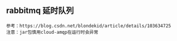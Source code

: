 ## rabbitmq 延时队列

````
参考：https://blog.csdn.net/blondekid/article/details/103634725
注意：jar包慎用cloud-amqp在运行时会异常
````

